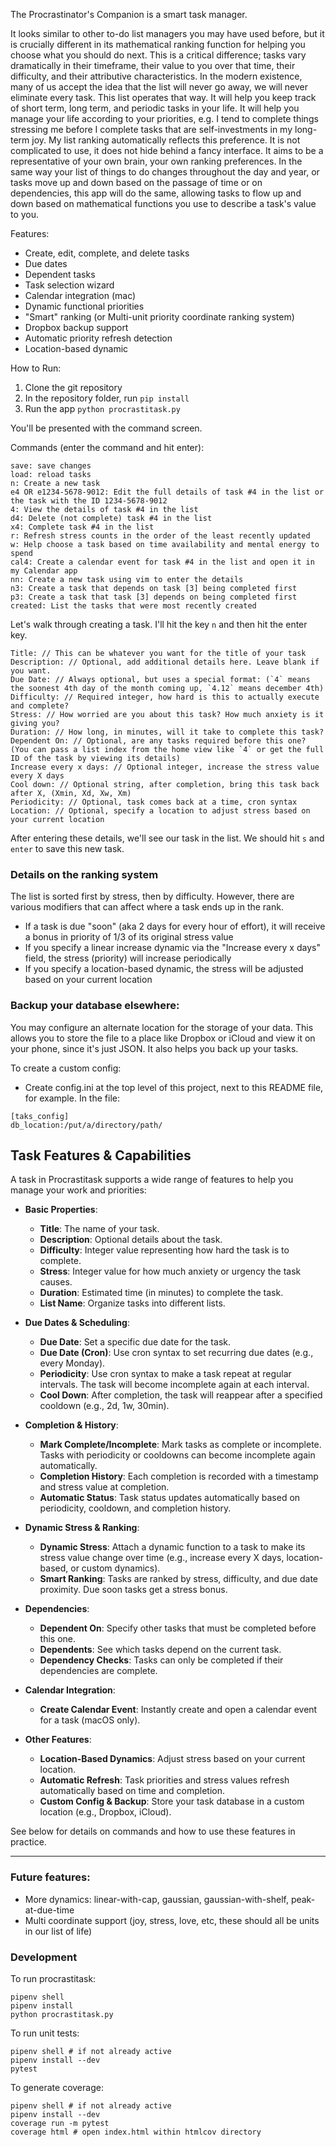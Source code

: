 The Procrastinator's Companion is a smart task manager.

It looks similar to other to-do list managers you may have used before, but it is crucially different in its mathematical ranking function for helping you choose what you should do next. This is a critical difference; tasks vary dramatically in their timeframe, their value to you over that time, their difficulty, and their attributive characteristics. In the modern existence, many of us accept the idea that the list will never go away, we will never eliminate every task. This list operates that way. It will help you keep track of short term, long term, and periodic tasks in your life. It will help you manage your life according to your priorities, e.g. I tend to complete things stressing me before I complete tasks that are self-investments in my long-term joy. My list ranking automatically reflects this preference. It is not complicated to use, it does not hide behind a fancy interface. It aims to be a representative of your own brain, your own ranking preferences. In the same way your list of things to do changes throughout the day and year, or tasks move up and down based on the passage of time or on dependencies, this app will do the same, allowing tasks to flow up and down based on mathematical functions you use to describe a task's value to you.

Features:

* Create, edit, complete, and delete tasks
* Due dates
* Dependent tasks
* Task selection wizard
* Calendar integration (mac)
* Dynamic functional priorities
* "Smart" ranking (or Multi-unit priority coordinate ranking system)
* Dropbox backup support
* Automatic priority refresh detection
* Location-based dynamic

How to Run:

1. Clone the git repository
2. In the repository folder, run `pip install`
3. Run the app `python procrastitask.py`

You'll be presented with the command screen.

Commands (enter the command and hit enter):

```
save: save changes
load: reload tasks
n: Create a new task
e4 OR e1234-5678-9012: Edit the full details of task #4 in the list or the task with the ID 1234-5678-9012
4: View the details of task #4 in the list
d4: Delete (not complete) task #4 in the list
x4: Complete task #4 in the list
r: Refresh stress counts in the order of the least recently updated
w: Help choose a task based on time availability and mental energy to spend
cal4: Create a calendar event for task #4 in the list and open it in my Calendar app
nn: Create a new task using vim to enter the details
n3: Create a task that depends on task [3] being completed first
p3: Create a task that task [3] depends on being completed first
created: List the tasks that were most recently created
```

Let's walk through creating a task. I'll hit the key `n` and then hit the enter key.

```
Title: // This can be whatever you want for the title of your task
Description: // Optional, add additional details here. Leave blank if you want.
Due Date: // Always optional, but uses a special format: (`4` means the soonest 4th day of the month coming up, `4.12` means december 4th)
Difficulty: // Required integer, how hard is this to actually execute and complete?
Stress: // How worried are you about this task? How much anxiety is it giving you?
Duration: // How long, in minutes, will it take to complete this task?
Dependent On: // Optional, are any tasks required before this one? (You can pass a list index from the home view like `4` or get the full ID of the task by viewing its details)
Increase every x days: // Optional integer, increase the stress value every X days
Cool down: // Optional string, after completion, bring this task back after X, (Xmin, Xd, Xw, Xm) 
Periodicity: // Optional, task comes back at a time, cron syntax
Location: // Optional, specify a location to adjust stress based on your current location
```

After entering these details, we'll see our task in the list. We should hit `s` and `enter` to save this new task.

### Details on the ranking system
The list is sorted first by stress, then by difficulty. However, there are various modifiers that can affect where a task ends up in the rank.

* If a task is due "soon" (aka 2 days for every hour of effort), it will receive a bonus in priority of 1/3 of its original stress value
* If you specify a linear increase dynamic via the "Increase every x days" field, the stress (priority) will increase periodically
* If you specify a location-based dynamic, the stress will be adjusted based on your current location


### Backup your database elsewhere:

You may configure an alternate location for the storage of your data. This allows you to store the file to a place like Dropbox or iCloud and view it on your phone, since it's just JSON. It also helps you back up your tasks.

To create a custom config:
* Create config.ini at the top level of this project, next to this README file, for example.
In the file:
```
[taks_config]
db_location:/put/a/directory/path/
```

## Task Features & Capabilities

A task in Procrastitask supports a wide range of features to help you manage your work and priorities:

- **Basic Properties**:
  - **Title**: The name of your task.
  - **Description**: Optional details about the task.
  - **Difficulty**: Integer value representing how hard the task is to complete.
  - **Stress**: Integer value for how much anxiety or urgency the task causes.
  - **Duration**: Estimated time (in minutes) to complete the task.
  - **List Name**: Organize tasks into different lists.

- **Due Dates & Scheduling**:
  - **Due Date**: Set a specific due date for the task.
  - **Due Date (Cron)**: Use cron syntax to set recurring due dates (e.g., every Monday).
  - **Periodicity**: Use cron syntax to make a task repeat at regular intervals. The task will become incomplete again at each interval.
  - **Cool Down**: After completion, the task will reappear after a specified cooldown (e.g., 2d, 1w, 30min).

- **Completion & History**:
  - **Mark Complete/Incomplete**: Mark tasks as complete or incomplete. Tasks with periodicity or cooldowns can become incomplete again automatically.
  - **Completion History**: Each completion is recorded with a timestamp and stress value at completion.
  - **Automatic Status**: Task status updates automatically based on periodicity, cooldown, and completion history.

- **Dynamic Stress & Ranking**:
  - **Dynamic Stress**: Attach a dynamic function to a task to make its stress value change over time (e.g., increase every X days, location-based, or custom dynamics).
  - **Smart Ranking**: Tasks are ranked by stress, difficulty, and due date proximity. Due soon tasks get a stress bonus.

- **Dependencies**:
  - **Dependent On**: Specify other tasks that must be completed before this one.
  - **Dependents**: See which tasks depend on the current task.
  - **Dependency Checks**: Tasks can only be completed if their dependencies are complete.

- **Calendar Integration**:
  - **Create Calendar Event**: Instantly create and open a calendar event for a task (macOS only).

- **Other Features**:
  - **Location-Based Dynamics**: Adjust stress based on your current location.
  - **Automatic Refresh**: Task priorities and stress values refresh automatically based on time and completion.
  - **Custom Config & Backup**: Store your task database in a custom location (e.g., Dropbox, iCloud).

See below for details on commands and how to use these features in practice.

---

### Future features:

* More dynamics: linear-with-cap, gaussian, gaussian-with-shelf, peak-at-due-time
* Multi coordinate support (joy, stress, love, etc, these should all be units in our list of life)


### Development

To run procrastitask:

```
pipenv shell
pipenv install
python procrastitask.py
```

To run unit tests:

```
pipenv shell # if not already active
pipenv install --dev
pytest
```

To generate coverage:

```
pipenv shell # if not already active
pipenv install --dev
coverage run -m pytest
coverage html # open index.html within htmlcov directory
```
